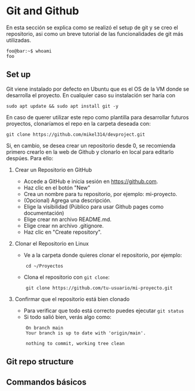 # Git and Github

En esta sección se explica como se realizó el setup de git y se creo el repositorio, asi como un breve tutorial de las funcionalidades de git más utilizadas. 

```console
foo@bar:~$ whoami
foo
```

## Set up
Git viene instalado por defecto en Ubuntu que es el OS de la VM donde se desarrolla el proyecto. En cualquier caso su instalación ser haría con 
```console
sudo apt update && sudo apt install git -y
```

En caso de querer utilizar este repo como plantilla para desarrollar futuros proyectos, clonaríamos el repo en la carpeta deseada con:
```console
git clone https://github.com/mikel314/devproject.git
```

Si, en cambio, se desea crear un repositorio desde 0, se recomienda primero crearlo en la web de Github y clonarlo en local para editarlo despúes. Para ello:

1. Crear un Repositorio en GitHub  
    * Accede a GitHub e inicia sesión en https://github.com.
    * Haz clic en el botón "New" 
    * Crea un nombre para tu repositorio, por ejemplo: mi-proyecto.
    * (Opcional) Agrega una descripción.
    * Elige la visibilidad (Público para usar Github pages como documentación)
    * Elige crear nn archivo README.md.
    * Elige crear nn archivo .gitignore.
    * Haz clic en "Create repository".

2. Clonar el Repositorio en Linux
    * Ve a la carpeta donde quieres clonar el repositorio, por ejemplo:
    ```console
        cd ~/Proyectos
    ```
    * Clona el repositorio con ``git clone``:
    ```console
        git clone https://github.com/tu-usuario/mi-proyecto.git
    ```

3. Confirmar que el repositorio está bien clonado
    * Para verificar que todo está correcto puedes ejecutar ``git status``
    * Si todo salió bien, verás algo como:
    ```console
        On branch main
        Your branch is up to date with 'origin/main'.

        nothing to commit, working tree clean
    ```

## Git repo structure


## Commandos básicos




